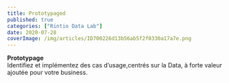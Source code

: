 ```yaml
---
title: Prototypaged
published: true
categories: ["Rintio Data Lab"]
date: 2020-07-28
coverImage: /img/articles/ID700226d13b56ab5f2f0330a17a7e.png
---
```


**Prototypage**  
Identifiez et implémentez des cas d’usage,centrés sur la Data, à forte valeur ajoutée pour votre business.
